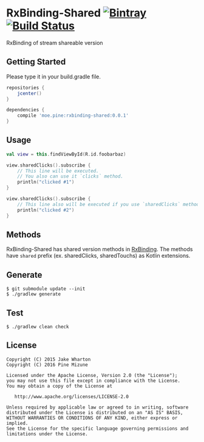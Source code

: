 # RxBinding-Shared [![Bintray](https://img.shields.io/bintray/v/pinemz/maven/rxbinding-shared-kotlin.svg?style=flat-square)](https://bintray.com/pinemz/maven/rxbinding-shared-kotlin/view) [![Build Status](https://img.shields.io/travis/pine613/RxBinding-Shared/master.svg?style=flat-square)](https://travis-ci.org/pine613/RxBinding-Shared)

RxBinding of stream shareable version

## Getting Started
Please type it in your build.gradle file.

```groovy
repositories {
    jcenter()
}

dependencies {
    compile 'moe.pine:rxbinding-shared:0.0.1'
}
```

## Usage

```kotlin
val view = this.findViewById(R.id.foobarbaz)

view.sharedClicks().subscribe {
    // This line will be executed.
    // You also can use it `clicks` method.
    println("clicked #1")
}

view.sharedClicks().subscribe {
    // This line also will be executed if you use `sharedClicks` method instead of `clicks` method.
    println("clicked #2")
}
```

## Methods
RxBinding-Shared has shared version methods in [RxBinding](https://github.com/JakeWharton/RxBinding). The methods have `shared` prefix (ex. sharedClicks, sharedTouchs) as Kotlin extensions.

## Generate

```
$ git submodule update --init
$ ./gradlew generate
```

## Test

```
$ ./gradlew clean check
```

## License

```
Copyright (C) 2015 Jake Wharton
Copyright (C) 2016 Pine Mizune

Licensed under the Apache License, Version 2.0 (the "License");
you may not use this file except in compliance with the License.
You may obtain a copy of the License at

   http://www.apache.org/licenses/LICENSE-2.0

Unless required by applicable law or agreed to in writing, software
distributed under the License is distributed on an "AS IS" BASIS,
WITHOUT WARRANTIES OR CONDITIONS OF ANY KIND, either express or implied.
See the License for the specific language governing permissions and
limitations under the License.
```
